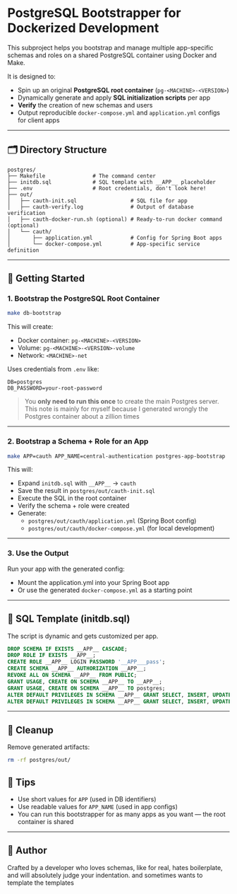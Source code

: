 # PostgreSQL Bootstrapper for Dockerized Development

This subproject helps you bootstrap and manage multiple app-specific schemas and roles on a shared PostgreSQL container using Docker and Make.

It is designed to:

- Spin up an original **PostgreSQL root container** (`pg-<MACHINE>-<VERSION>`)
- Dynamically generate and apply **SQL initialization scripts** per app
- **Verify** the creation of new schemas and users
- Output reproducible `docker-compose.yml` and `application.yml` configs for client apps

---

## 🗂️ Directory Structure

```
postgres/
├── Makefile               # The command center
├── initdb.sql             # SQL template with __APP__ placeholder
├── .env                   # Root credentials, don't look here!
├── out/
│   ├── cauth-init.sql                 # SQL file for app
│   ├── cauth-verify.log               # Output of database verification
│   ├── cauth-docker-run.sh (optional) # Ready-to-run docker command (optional)
│   └── cauth/
│       ├── application.yml            # Config for Spring Boot apps
│       └── docker-compose.yml         # App-specific service definition
```

---

## 🚀 Getting Started

### 1. Bootstrap the PostgreSQL Root Container

```bash
make db-bootstrap
```

This will create:

- Docker container: `pg-<MACHINE>-<VERSION>`
- Volume: `pg-<MACHINE>-<VERSION>-volume`
- Network: `<MACHINE>-net`

Uses credentials from `.env` like:

```dotenv
DB=postgres
DB_PASSWORD=your-root-password
```

> You **only need to run this once** to create the main Postgres server. This note is  mainly for myself because I generated wrongly the Postgres container about a zillion times

---

### 2. Bootstrap a Schema + Role for an App

```bash
make APP=cauth APP_NAME=central-authentication postgres-app-bootstrap
```

This will:

- Expand `initdb.sql` with `__APP__` → `cauth`
- Save the result in `postgres/out/cauth-init.sql`
- Execute the SQL in the root container
- Verify the schema + role were created
- Generate:
  - `postgres/out/cauth/application.yml` (Spring Boot config)
  - `postgres/out/cauth/docker-compose.yml` (for local development)

---

### 3. Use the Output

Run your app with the generated config:

- Mount the application.yml into your Spring Boot app
- Or use the generated `docker-compose.yml` as a starting point

---

## 🧾 SQL Template (initdb.sql)

The script is dynamic and gets customized per app.

```sql
DROP SCHEMA IF EXISTS __APP__ CASCADE;
DROP ROLE IF EXISTS __APP__;
CREATE ROLE __APP__ LOGIN PASSWORD '__APP___pass';
CREATE SCHEMA __APP__ AUTHORIZATION __APP__;
REVOKE ALL ON SCHEMA __APP__ FROM PUBLIC;
GRANT USAGE, CREATE ON SCHEMA __APP__ TO __APP__;
GRANT USAGE, CREATE ON SCHEMA __APP__ TO postgres;
ALTER DEFAULT PRIVILEGES IN SCHEMA __APP__ GRANT SELECT, INSERT, UPDATE, DELETE ON TABLES TO __APP__;
ALTER DEFAULT PRIVILEGES IN SCHEMA __APP__ GRANT SELECT, INSERT, UPDATE, DELETE ON TABLES TO postgres;
```

---


## 🧹 Cleanup

Remove generated artifacts:

```bash
rm -rf postgres/out/
```


## 🧠 Tips

- Use short values for `APP` (used in DB identifiers)
- Use readable values for `APP_NAME` (used in app configs)
- You can run this bootstrapper for as many apps as you want — the root container is shared

---


## 🤘 Author

Crafted by a developer who loves schemas, like for real, hates boilerplate, and will absolutely judge your indentation.
and sometimes wants to template the templates

